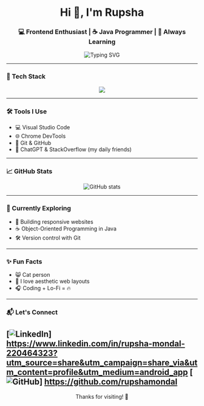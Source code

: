 <!-- Pretty GitHub Profile README -->

<h1 align="center">Hi 👋, I'm Rupsha</h1>
<h3 align="center">💻 Frontend Enthusiast | ☕ Java Programmer | 🌱 Always Learning</h3>

<p align="center">
  <img src="https://readme-typing-svg.demolab.com?font=Fira+Code&duration=3000&pause=1000&center=true&vCenter=true&width=435&lines=Frontend+Dev+%7C+Java+Learner;Crafting+web+with+HTML+%26+CSS;Love+Clean+Code+%26+UI+Design!" alt="Typing SVG" />
</p>

---

### 🧰 Tech Stack
<div align="center">
  <img src="https://skillicons.dev/icons?i=html,css,java,vscode,github" />
</div>

---

### 🛠️ Tools I Use
- 💻 Visual Studio Code
- 🌐 Chrome DevTools
- 📂 Git & GitHub
- 🧠 ChatGPT & StackOverflow (my daily friends)

---

### 📈 GitHub Stats

<p align="center">
  <img src="https://github-readme-stats.vercel.app/api?username=YOUR_USERNAME&show_icons=true&theme=tokyonight" alt="GitHub stats" />
</p>

---

### 📌 Currently Exploring
- 🔧 Building responsive websites
- ☕ Object-Oriented Programming in Java
- 🛠️ Version control with Git

---

### ✨ Fun Facts
- 😸 Cat person
- 🎨 I love aesthetic web layouts
- 🎧 Coding + Lo-Fi = 🔥

---

### 📬 Let's Connect
[![LinkedIn](https://img.shields.io/badge/-LinkedIn-0A66C2?style=flat&logo=linkedin&logoColor=white)]
https://www.linkedin.com/in/rupsha-mondal-220464323?utm_source=share&utm_campaign=share_via&utm_content=profile&utm_medium=android_app
[![GitHub](https://img.shields.io/badge/-GitHub-181717?style=flat&logo=github&logoColor=white)]
https://github.com/rupshamondal
---

<p align="center">Thanks for visiting! 🌟</p>
